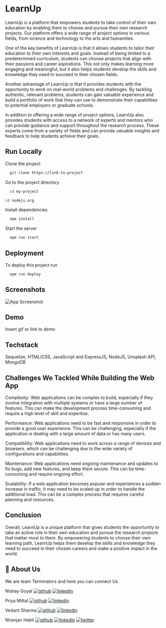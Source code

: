 
# LearnUp

LearnUp is a platform that empowers students to take control of their own education by enabling them to choose and pursue their own research projects. Our platform offers a wide range of project options in various fields, from science and technology to the arts and humanities.

One of the key benefits of LearnUp is that it allows students to tailor their education to their own interests and goals. Instead of being limited to a predetermined curriculum, students can choose projects that align with their passions and career aspirations. This not only makes learning more engaging and meaningful, but it also helps students develop the skills and knowledge they need to succeed in their chosen fields.

Another advantage of LearnUp is that it provides students with the opportunity to work on real-world problems and challenges. By tackling authentic, relevant problems, students can gain valuable experience and build a portfolio of work that they can use to demonstrate their capabilities to potential employers or graduate schools.

In addition to offering a wide range of project options, LearnUp also provides students with access to a network of experts and mentors who can provide guidance and support throughout the research process. These experts come from a variety of fields and can provide valuable insights and feedback to help students achieve their goals.



## Run Locally

Clone the project

```bash
  git clone https://link-to-project
```

Go to the project directory

```bash
  cd my-project
```

```bash
cd nodejs.org
```

Install dependencies

```bash
  npm install
```

Start the server

```bash
  npm run start
```


## Deployment

To deploy this project run

```bash
  npm run deploy
```


## Screenshots

![App Screenshot](https://via.placeholder.com/468x300?text=App+Screenshot+Here)


## Demo

Insert gif or link to demo


## Techstack

Sequelize,
HTML/CSS,
JavaScript and ExpressJS,
NodeJS,
Unsplash API,
MongoDB

## Challenges We Tackled While Building the Web App

Complexity: Web applications can be complex to build, especially if they involve integration with multiple systems or have a large number of features. This can make the development process time-consuming and require a high level of skill and expertise.

Performance: Web applications need to be fast and responsive in order to provide a good user experience. This can be challenging, especially if the application is dealing with a large amount of data or has many users.

Compatibility: Web applications need to work across a range of devices and browsers, which can be challenging due to the wide variety of configurations and capabilities.

Maintenance: Web applications need ongoing maintenance and updates to fix bugs, add new features, and keep them secure. This can be time-consuming and require ongoing effort.

Scalability: If a web application becomes popular and experiences a sudden increase in traffic, it may need to be scaled up in order to handle the additional load. This can be a complex process that requires careful planning and resources.

## Conclusion

Overall, LearnUp is a unique platform that gives students the opportunity to take an active role in their own education and pursue the research projects that matter most to them. By empowering students to choose their own learning path, LearnUp helps them develop the skills and knowledge they need to succeed in their chosen careers and make a positive impact in the world.
## 🚀 About Us
We are team Terminators and here you can connect Us





Nishay Goyal
[![github](https://img.shields.io/badge/Github-000?style=for-the-badge&logo=ko-fi&logoColor=white)](https://katherineoelsner.com/)
[![linkedin](https://img.shields.io/badge/linkedin-0A66C2?style=for-the-badge&logo=linkedin&logoColor=white)](https://www.linkedin.com/in/nischay-goyal-822526203/)



Priya Mittal
[![github](https://img.shields.io/badge/Github-000?style=for-the-badge&logo=ko-fi&logoColor=white)](https://katherineoelsner.com/)
[![linkedin](https://img.shields.io/badge/linkedin-0A66C2?style=for-the-badge&logo=linkedin&logoColor=white)](https://www.linkedin.com/in/priya-mittal-34aa731b6/) 



Vedant Sharma
[![github](https://img.shields.io/badge/Github-000?style=for-the-badge&logo=ko-fi&logoColor=white)](https://katherineoelsner.com/)
[![linkedin](https://img.shields.io/badge/linkedin-0A66C2?style=for-the-badge&logo=linkedin&logoColor=white)](https://www.linkedin.com/in/vedantsharma13)



Niranjan Hebli
[![github](https://img.shields.io/badge/Github-000?style=for-the-badge&logo=ko-fi&logoColor=white)](https://katherineoelsner.com/) 
[![linkedin](https://img.shields.io/badge/linkedin-0A66C2?style=for-the-badge&logo=linkedin&logoColor=white)](https://www.linkedin.com/in/niranjan-hebli-333211211/) 
[![twitter](https://img.shields.io/badge/twitter-1DA1F2?style=for-the-badge&logo=twitter&logoColor=white)](https://twitter.com/HebliNiranjan)